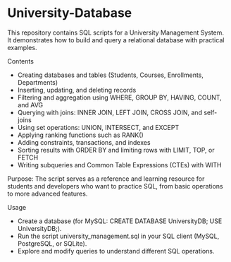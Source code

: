 # University-Database
This repository contains SQL scripts for a University Management System. It demonstrates how to build and query a relational database with practical examples.

Contents
 - Creating databases and tables (Students, Courses, Enrollments, Departments)
 - Inserting, updating, and deleting records
 - Filtering and aggregation using WHERE, GROUP BY, HAVING, COUNT, and AVG
 - Querying with joins: INNER JOIN, LEFT JOIN, CROSS JOIN, and self-joins
 - Using set operations: UNION, INTERSECT, and EXCEPT
 - Applying ranking functions such as RANK()
 - Adding constraints, transactions, and indexes
 - Sorting results with ORDER BY and limiting rows with LIMIT, TOP, or FETCH
 - Writing subqueries and Common Table Expressions (CTEs) with WITH

Purpose:
The script serves as a reference and learning resource for students and developers who want to practice SQL, from basic operations to more advanced features.

Usage
 - Create a database (for MySQL: CREATE DATABASE UniversityDB; USE UniversityDB;).
 - Run the script university_management.sql in your SQL client (MySQL, PostgreSQL, or SQLite).
 - Explore and modify queries to understand different SQL operations.
